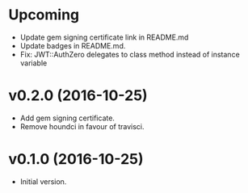 # Upcoming

- Update gem signing certificate link in README.md
- Update badges in README.md.
- Fix: JWT::AuthZero delegates to class method instead of instance variable

# v0.2.0 (2016-10-25)

- Add gem signing certificate.
- Remove houndci in favour of travisci.

# v0.1.0 (2016-10-25)

- Initial version.
